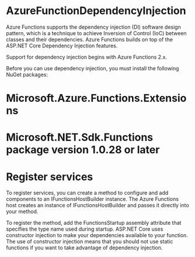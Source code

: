 # AzureFunctionDependencyInjection

Azure Functions supports the dependency injection (DI) software design pattern, which is a technique to achieve Inversion of Control (IoC) between classes and their dependencies.
Azure Functions builds on top of the ASP.NET Core Dependency Injection features.

Support for dependency injection begins with Azure Functions 2.x.

Before you can use dependency injection, you must install the following NuGet packages:

 # Microsoft.Azure.Functions.Extensions

 # Microsoft.NET.Sdk.Functions package version 1.0.28 or later
  
 # Register services
  
  To register services, you can create a method to configure and add components to an IFunctionsHostBuilder instance. The Azure Functions host creates an instance of IFunctionsHostBuilder and passes it directly into your method.

To register the method, add the FunctionsStartup assembly attribute that specifies the type name used during startup. ASP.NET Core uses constructor injection to make your dependencies available to your function. The use of constructor injection means that you should not use static functions if you want to take advantage of dependency injection.
